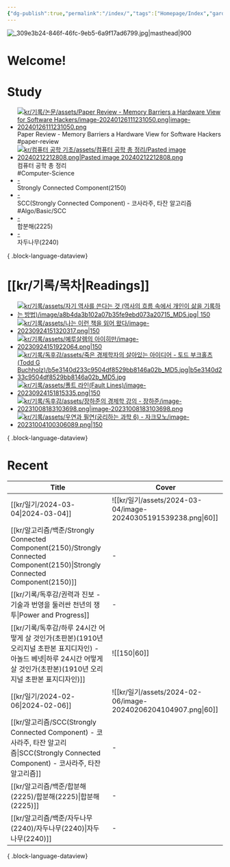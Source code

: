 ```yaml
---
{"dg-publish":true,"permalink":"/index/","tags":["Homepage/Index","gardenEntry"],"dgShowBacklinks":"false","dgShowLocalGraph":"false","dgShowFileTree":"false","dgShowToc":"false"}
---
```



![_309e3b24-846f-46fc-9eb5-6a9f17ad6799.jpg|masthead|900](/img/user/kr/data/img/%EB%B8%94%EB%A1%9C%EA%B7%B8%EC%9D%B4%EB%AF%B8%EC%A7%80/_309e3b24-846f-46fc-9eb5-6a9f17ad6799.jpg)
#  Welcome!

# Study
<div class="study-covers">

- [![kr/기록/논문/assets/Paper Review - Memory Barriers a Hardware View for Software Hackers/image-20240126111231050.png|image-20240126111231050.png](/img/user/kr/%EA%B8%B0%EB%A1%9D/%EB%85%BC%EB%AC%B8/assets/Paper%20Review%20-%20Memory%20Barriers%20a%20Hardware%20View%20for%20Software%20Hackers/image-20240126111231050.png)](</kr/기록/논문/Paper Review - Memory Barriers a Hardware View for Software Hackers>)<div class=content-name>Paper Review - Memory Barriers a Hardware View for Software Hackers</div><div class=content-tags>#paper-review</div>
- [![kr/컴퓨터 공학 기초/assets/컴퓨터 공학 총 정리/Pasted image 20240212212808.png|Pasted image 20240212212808.png](/img/user/kr/%EC%BB%B4%ED%93%A8%ED%84%B0%20%EA%B3%B5%ED%95%99%20%EA%B8%B0%EC%B4%88/assets/%EC%BB%B4%ED%93%A8%ED%84%B0%20%EA%B3%B5%ED%95%99%20%EC%B4%9D%20%EC%A0%95%EB%A6%AC/Pasted%20image%2020240212212808.png)](</kr/컴퓨터 공학 기초/컴퓨터 공학 총 정리>)<div class=content-name>컴퓨터 공학 총 정리</div><div class=content-tags>#Computer-Science</div>
- [\-](</kr/알고리즘/백준/Strongly Connected Component(2150)/Strongly Connected Component(2150)>)<div class=content-name>Strongly Connected Component(2150)</div><div class=content-tags></div>
- [\-](</kr/알고리즘/SCC(Strongly Connected Component) - 코사라주, 타잔 알고리즘>)<div class=content-name>SCC(Strongly Connected Component) - 코사라주, 타잔 알고리즘</div><div class=content-tags>#Algo/Basic/SCC</div>
- [\-](</kr/알고리즘/백준/합분해(2225)/합분해(2225)>)<div class=content-name>합분해(2225)</div><div class=content-tags></div>
- [\-](</kr/알고리즘/백준/자두나무(2240)/자두나무(2240)>)<div class=content-name>자두나무(2240)</div><div class=content-tags></div>

{ .block-language-dataview}
</div>


# [[kr/기록/목차\|Readings]] 
<div class="book-covers">

- [![kr/기록/assets/자기 역사를 쓴다는 것 (역사의 흐름 속에서 개인이 삶을 기록하는 방법)/image/a8b4da3b102a07b35fe9ebd073a20715_MD5.jpg| 150](/img/user/kr/%EA%B8%B0%EB%A1%9D/assets/%EC%9E%90%EA%B8%B0%20%EC%97%AD%EC%82%AC%EB%A5%BC%20%EC%93%B4%EB%8B%A4%EB%8A%94%20%EA%B2%83%20(%EC%97%AD%EC%82%AC%EC%9D%98%20%ED%9D%90%EB%A6%84%20%EC%86%8D%EC%97%90%EC%84%9C%20%EA%B0%9C%EC%9D%B8%EC%9D%B4%20%EC%82%B6%EC%9D%84%20%EA%B8%B0%EB%A1%9D%ED%95%98%EB%8A%94%20%EB%B0%A9%EB%B2%95)/image/a8b4da3b102a07b35fe9ebd073a20715_MD5.jpg)](<kr/기록/타치바나 다카시(立花隆)/자기 역사를 쓴다는 것 (역사의 흐름 속에서 개인이 삶을 기록하는 방법)>)
- [![kr/기록/assets/나는 이런 책을 읽어 왔다/image-20230924151320317.png|150](/img/user/kr/%EA%B8%B0%EB%A1%9D/assets/%EB%82%98%EB%8A%94%20%EC%9D%B4%EB%9F%B0%20%EC%B1%85%EC%9D%84%20%EC%9D%BD%EC%96%B4%20%EC%99%94%EB%8B%A4/image-20230924151320317.png)](<kr/기록/타치바나 다카시(立花隆)/나는 이런 책을 읽어 왔다 (다치바나 식 독서론, 독서술, 서재론)>)
- [![kr/기록/assets/예루살렘의 아이히만/image-20230924151922064.png|150](/img/user/kr/%EA%B8%B0%EB%A1%9D/assets/%EC%98%88%EB%A3%A8%EC%82%B4%EB%A0%98%EC%9D%98%20%EC%95%84%EC%9D%B4%ED%9E%88%EB%A7%8C/image-20230924151922064.png)](<kr/기록/독후감/예루살렘의 아이히만>)
- [![kr/기록/독후감/assets/죽은 경제학자의 살아있는 아이디어 - 토드 부크홀츠 (Todd G Buchholz)/b5e3140d233c9504df8529bb8146a02b_MD5.jpg|b5e3140d233c9504df8529bb8146a02b_MD5.jpg](/img/user/kr/%EA%B8%B0%EB%A1%9D/%EB%8F%85%ED%9B%84%EA%B0%90/assets/%EC%A3%BD%EC%9D%80%20%EA%B2%BD%EC%A0%9C%ED%95%99%EC%9E%90%EC%9D%98%20%EC%82%B4%EC%95%84%EC%9E%88%EB%8A%94%20%EC%95%84%EC%9D%B4%EB%94%94%EC%96%B4%20-%20%ED%86%A0%EB%93%9C%20%EB%B6%80%ED%81%AC%ED%99%80%EC%B8%A0%20(Todd%20G%20Buchholz)/b5e3140d233c9504df8529bb8146a02b_MD5.jpg)](<kr/기록/독후감/죽은 경제학자의 살아있는 아이디어 - 토드 부크홀츠 (Todd G Buchholz)>)
- [![kr/기록/assets/폴트 라인(Fault Lines)/image-20230924151815335.png|150](/img/user/kr/%EA%B8%B0%EB%A1%9D/assets/%ED%8F%B4%ED%8A%B8%20%EB%9D%BC%EC%9D%B8(Fault%20Lines)/image-20230924151815335.png)](<kr/기록/독후감/폴트 라인(Fault Lines)>)
- [![kr/기록/독후감/assets/장하준의 경제학 강의 - 장하준/image-20231008183103698.png|image-20231008183103698.png](/img/user/kr/%EA%B8%B0%EB%A1%9D/%EB%8F%85%ED%9B%84%EA%B0%90/assets/%EC%9E%A5%ED%95%98%EC%A4%80%EC%9D%98%20%EA%B2%BD%EC%A0%9C%ED%95%99%20%EA%B0%95%EC%9D%98%20-%20%EC%9E%A5%ED%95%98%EC%A4%80/image-20231008183103698.png)](<kr/기록/독후감/장하준의 경제학 강의 - 장하준>)
- [![kr/기록/assets/우연과 필연(궁리하는 과학 6) - 자크모노/image-20231004100306089.png|150](/img/user/kr/%EA%B8%B0%EB%A1%9D/assets/%EC%9A%B0%EC%97%B0%EA%B3%BC%20%ED%95%84%EC%97%B0(%EA%B6%81%EB%A6%AC%ED%95%98%EB%8A%94%20%EA%B3%BC%ED%95%99%206)%20-%20%EC%9E%90%ED%81%AC%EB%AA%A8%EB%85%B8/image-20231004100306089.png)](<kr/기록/독후감/우연과 필연(궁리하는 과학 6) - 자크모노>)

{ .block-language-dataview}
</div>


# Recent
| Title                                                                                                                       | Cover                                                        |
| --------------------------------------------------------------------------------------------------------------------------- | ------------------------------------------------------------ |
| [[kr/일기/2024-03-04\|2024-03-04]]                                                                                         | ![[kr/일기/assets/2024-03-04/image-20240305191539238.png\|60]] |
| [[kr/알고리즘/백준/Strongly Connected Component(2150)/Strongly Connected Component(2150)\|Strongly Connected Component(2150)]] | \-                                                           |
| [[kr/기록/독후감/권력과 진보 - 기술과 번영을 둘러싼 천년의 쟁투\|Power and Progress]]                                                            | \-                                                           |
| [[kr/기록/독후감/하루 24시간 어떻게 살 것인가(초판본)(1910년 오리지널 초판본 표지디자인) - 아놀드 베넷\|하루 24시간 어떻게 살 것인가(초판본)(1910년 오리지널 초판본 표지디자인)]]        | ![[150\|60]]                                                 |
| [[kr/일기/2024-02-06\|2024-02-06]]                                                                                         | ![[kr/일기/assets/2024-02-06/image-20240206204104907.png\|60]] |
| [[kr/알고리즘/SCC(Strongly Connected Component) - 코사라주, 타잔 알고리즘\|SCC(Strongly Connected Component) - 코사라주, 타잔 알고리즘]]         | \-                                                           |
| [[kr/알고리즘/백준/합분해(2225)/합분해(2225)\|합분해(2225)]]                                                                            | \-                                                           |
| [[kr/알고리즘/백준/자두나무(2240)/자두나무(2240)\|자두나무(2240)]]                                                                         | \-                                                           |

{ .block-language-dataview}




